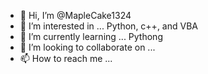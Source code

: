 - 👋 Hi, I’m @MapleCake1324
- 👀 I’m interested in ... Python, c++, and VBA
- 🌱 I’m currently learning ... Pythong
- 💞️ I’m looking to collaborate on ...
- 📫 How to reach me ...

<!---
MapleCake1324/MapleCake1324 is a ✨ special ✨ repository because its `README.md` (this file) appears on your GitHub profile.
You can click the Preview link to take a look at your changes.
--->
